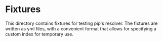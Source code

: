 # Fixtures

This directory contains fixtures for testing pip's resolver. The fixtures are written as yml files, with a convenient format that allows for specifying a custom index for temporary use.

<!-- TODO: Add a good description of the format and how it can be used. -->
